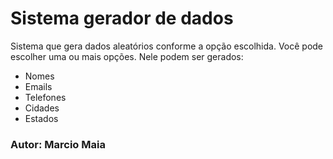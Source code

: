 <h1>Sistema gerador de dados</h1>

Sistema que gera dados aleatórios conforme a opção escolhida. Você pode escolher uma ou mais opções.
Nele podem ser gerados:

- Nomes
- Emails
- Telefones
- Cidades
- Estados

<h3>Autor: Marcio Maia</h3>

